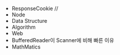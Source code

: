 - ResponseCookie //
- Node
- Data Structure
- Algorithm
- Web
- BufferedReader이 Scanner에 비해 빠른 이유
- MathMatics

